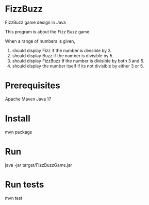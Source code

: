 # FizzBuzz
 FizzBuzz game design in Java

This program is about the Fizz Buzz game.

When a range of numbers is given, 

1. should display Fizz if the number is divisible by 3.
2. should display Buzz if the number is divisible by 5.
3. should display FizzBuzz if the number is divisible by both 3 and 5.
4. should display the number itself if its not divisible by either 3 or 5.

# Prerequisites
Apache Maven
Java 17

# Install
mvn package

# Run
java -jar target/FizzBuzzGame.jar

# Run tests
mvn test
